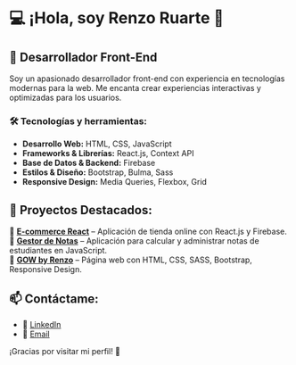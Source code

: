# 💻 ¡Hola, soy Renzo Ruarte 👋

## 🚀 Desarrollador Front-End

Soy un apasionado desarrollador front-end con experiencia en tecnologías modernas para la web. Me encanta crear experiencias interactivas y optimizadas para los usuarios.

### 🛠️ Tecnologías y herramientas:
- **Desarrollo Web:** HTML, CSS, JavaScript
- **Frameworks & Librerías:** React.js, Context API
- **Base de Datos & Backend:** Firebase
- **Estilos & Diseño:** Bootstrap, Bulma, Sass
- **Responsive Design:** Media Queries, Flexbox, Grid

## 📌 Proyectos Destacados:
🔹 **[E-commerce React](https://github.com/Renzo-7/E-commerce-React.git)** – Aplicación de tienda online con React.js y Firebase.  
🔹 **[Gestor de Notas](https://github.com/Renzo-7/JS-Simulador.git)** – Aplicación para calcular y administrar notas de estudiantes en JavaScript.  
🔹 **[GOW by Renzo](https://github.com/Renzo-7/GOW-by-Renzo.git)** – Página web con HTML, CSS, SASS, Bootstrap, Responsive Design.  

## 📫 Contáctame:
- 💼 [LinkedIn](www.linkedin.com/in/renzo-ruarte) 
- 📧 [Email](renzo.ruarte7@gmail.com)

¡Gracias por visitar mi perfil! 🚀
